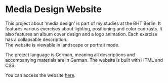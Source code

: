 # Media Design Website
This project about 'media design' is part of my studies at the BHT Berlin.
It features various exercises about lighting, positioning and color contrasts. It also features an album cover design and a logo animation.
Each exercise has a collapsable description.  
The website is viewable in landscape or portrait mode.

The project language is German, meaning all descriptions and accompanying materials are in German.
The website is built with HTML and CSS.

You can access the website [here](https://florgol.github.io/media-design-website/ "The Media Design Website").
